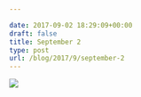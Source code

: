 ```yaml
---

date: 2017-09-02 18:29:09+00:00
draft: false
title: September 2
type: post
url: /blog/2017/9/september-2
---
```




  
   ![](/images/2017-09-02-20179september-2/IMG_2206.jpg)

  


